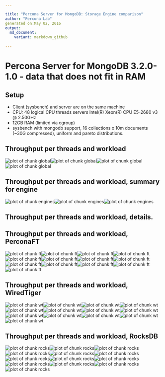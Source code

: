 ```yaml
---

title: "Percona Server for MongoDB: Storage Engine comparison"
author: "Percona Lab"
generated on:May 02, 2016
output:
  md_document:
    variant: markdown_github

---
```



# Percona Server for MongoDB 3.2.0-1.0 - data that does not fit in RAM 

## Setup

* Client (sysbench) and server are on the same machine
* CPU: 48 logical CPU threads servers Intel(R) Xeon(R) CPU E5-2680 v3 @ 2.50GHz
* 12GB RAM (limited via cgroup)
* sysbench with mongodb support, 16 collections x 10m documents (~30G compressed), uniform and pareto distributions. 

## Throughput per threads and workload

![plot of chunk global](figure/global-1.png)![plot of chunk global](figure/global-2.png)![plot of chunk global](figure/global-3.png)![plot of chunk global](figure/global-4.png)

## Throughput per threads and workload, summary for engine

![plot of chunk engines](figure/engines-1.png)![plot of chunk engines](figure/engines-2.png)![plot of chunk engines](figure/engines-3.png)

## Throughput per threads and workload, details. 
## Throughput per threads and workload, PerconaFT

![plot of chunk ft](figure/ft-1.png)![plot of chunk ft](figure/ft-2.png)![plot of chunk ft](figure/ft-3.png)![plot of chunk ft](figure/ft-4.png)![plot of chunk ft](figure/ft-5.png)![plot of chunk ft](figure/ft-6.png)![plot of chunk ft](figure/ft-7.png)![plot of chunk ft](figure/ft-8.png)![plot of chunk ft](figure/ft-9.png)![plot of chunk ft](figure/ft-10.png)![plot of chunk ft](figure/ft-11.png)![plot of chunk ft](figure/ft-12.png)![plot of chunk ft](figure/ft-13.png)

## Throughput per threads and workload, WiredTiger

![plot of chunk wt](figure/wt-1.png)![plot of chunk wt](figure/wt-2.png)![plot of chunk wt](figure/wt-3.png)![plot of chunk wt](figure/wt-4.png)![plot of chunk wt](figure/wt-5.png)![plot of chunk wt](figure/wt-6.png)![plot of chunk wt](figure/wt-7.png)![plot of chunk wt](figure/wt-8.png)![plot of chunk wt](figure/wt-9.png)![plot of chunk wt](figure/wt-10.png)![plot of chunk wt](figure/wt-11.png)![plot of chunk wt](figure/wt-12.png)![plot of chunk wt](figure/wt-13.png)

## Throughput per threads and workload, RocksDB

![plot of chunk rocks](figure/rocks-1.png)![plot of chunk rocks](figure/rocks-2.png)![plot of chunk rocks](figure/rocks-3.png)![plot of chunk rocks](figure/rocks-4.png)![plot of chunk rocks](figure/rocks-5.png)![plot of chunk rocks](figure/rocks-6.png)![plot of chunk rocks](figure/rocks-7.png)![plot of chunk rocks](figure/rocks-8.png)![plot of chunk rocks](figure/rocks-9.png)![plot of chunk rocks](figure/rocks-10.png)![plot of chunk rocks](figure/rocks-11.png)![plot of chunk rocks](figure/rocks-12.png)![plot of chunk rocks](figure/rocks-13.png)
